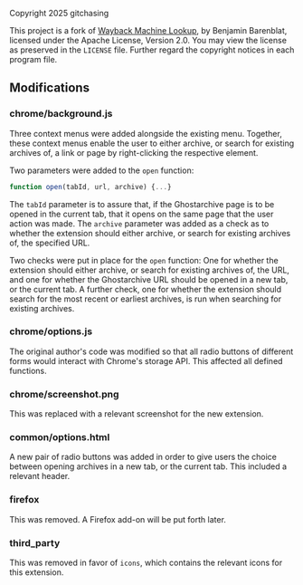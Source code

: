 Copyright 2025 gitchasing

This project is a fork of
[Wayback Machine Lookup](https://github.com/bbarenblat/wayback-machine-button),
by Benjamin Barenblat, licensed under the Apache License, Version 2.0.
You may view the license as preserved in the `LICENSE` file.
Further regard the copyright notices in each program file.

## Modifications

### chrome/background.js

Three context menus were added alongside the existing menu. Together,
these context menus enable the user to either archive, or search for existing
archives of, a link or page by right-clicking the respective element.

Two parameters were added to the `open` function:
```javascript
function open(tabId, url, archive) {...}
```
The `tabId` parameter is to assure that, if the Ghostarchive page is to be
opened in the current tab, that it opens on the same page that the user action
was made. The `archive` parameter was added as a check as to whether the
extension should either archive, or search for existing
archives of, the specified URL.

Two checks were put in place for the `open` function: One for whether
the extension should either archive, or search for existing archives of, the URL,
and one for whether the Ghostarchive URL should be opened in a new tab, or the 
current tab. A further check, one for whether the extension
should search for the most recent or earliest archives, is run when searching for
existing archives.

### chrome/options.js
The original author's code was modified so that all radio buttons of different
forms would interact with Chrome's storage API.
This affected all defined functions.

### chrome/screenshot.png
This was replaced with a relevant screenshot for the new extension.

### common/options.html
A new pair of radio buttons was added in order to give users the choice
between opening archives in a new tab, or the current tab. This included a relevant
header.

### firefox
This was removed. A Firefox add-on will be put forth later.

### third_party
This was removed in favor of `icons`, which contains the relevant icons for
this extension.